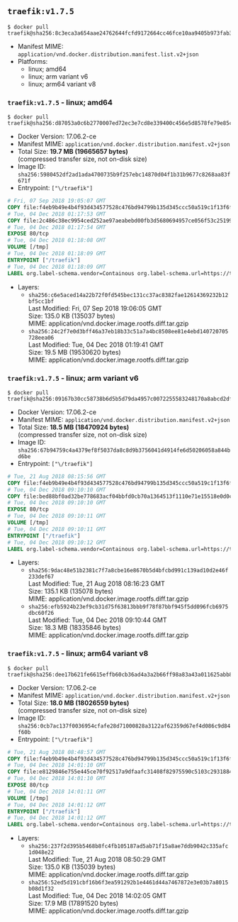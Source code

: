 ## `traefik:v1.7.5`

```console
$ docker pull traefik@sha256:8c3eca3a654aae24762644fcfd9172664cc46fce10aa9405b973fab3b3c89ce4
```

-	Manifest MIME: `application/vnd.docker.distribution.manifest.list.v2+json`
-	Platforms:
	-	linux; amd64
	-	linux; arm variant v6
	-	linux; arm64 variant v8

### `traefik:v1.7.5` - linux; amd64

```console
$ docker pull traefik@sha256:d87053a0c6b2770007ed72ec3e7cd8e339400c456e5d8578fe79e85cd3c0d5a2
```

-	Docker Version: 17.06.2-ce
-	Manifest MIME: `application/vnd.docker.distribution.manifest.v2+json`
-	Total Size: **19.7 MB (19665657 bytes)**  
	(compressed transfer size, not on-disk size)
-	Image ID: `sha256:5980452df2ad1ada4700735b9f257ebc14870d04f1b31b9677c8268aa83f671f`
-	Entrypoint: `["\/traefik"]`

```dockerfile
# Fri, 07 Sep 2018 19:05:07 GMT
COPY file:f4eb9b49e4b4f93d434577528c476bd94799b135d345ccc50a519c1f13f6f97a in /etc/ssl/certs/ 
# Tue, 04 Dec 2018 01:17:53 GMT
COPY file:2c486c38ec9954ced252ae97aeabebd00fb3d5680694957ce056f53c25199179 in / 
# Tue, 04 Dec 2018 01:17:54 GMT
EXPOSE 80/tcp
# Tue, 04 Dec 2018 01:18:08 GMT
VOLUME [/tmp]
# Tue, 04 Dec 2018 01:18:09 GMT
ENTRYPOINT ["/traefik"]
# Tue, 04 Dec 2018 01:18:09 GMT
LABEL org.label-schema.vendor=Containous org.label-schema.url=https://traefik.io org.label-schema.name=Traefik org.label-schema.description=A modern reverse-proxy org.label-schema.version=v1.7.5 org.label-schema.docker.schema-version=1.0
```

-	Layers:
	-	`sha256:c6e5aced14a22b72f0fd545bec131cc37ac8382fae12614369232b12bf5cc1bf`  
		Last Modified: Fri, 07 Sep 2018 19:06:05 GMT  
		Size: 135.0 KB (135037 bytes)  
		MIME: application/vnd.docker.image.rootfs.diff.tar.gzip
	-	`sha256:24c2f7e0d3bff46a37eb18b33c51a7a4bc8508ee81e4ebd140720705728eea06`  
		Last Modified: Tue, 04 Dec 2018 01:19:41 GMT  
		Size: 19.5 MB (19530620 bytes)  
		MIME: application/vnd.docker.image.rootfs.diff.tar.gzip

### `traefik:v1.7.5` - linux; arm variant v6

```console
$ docker pull traefik@sha256:09167b30cc58738b6d5b5d79da4957c0072255583248170a8abcd2dfa5cab24c
```

-	Docker Version: 17.06.2-ce
-	Manifest MIME: `application/vnd.docker.distribution.manifest.v2+json`
-	Total Size: **18.5 MB (18470924 bytes)**  
	(compressed transfer size, not on-disk size)
-	Image ID: `sha256:67b94759c4a4379ef8f5037da8c8d9b3756041d4914fe6d50206058a844bd6be`
-	Entrypoint: `["\/traefik"]`

```dockerfile
# Tue, 21 Aug 2018 08:15:56 GMT
COPY file:f4eb9b49e4b4f93d434577528c476bd94799b135d345ccc50a519c1f13f6f97a in /etc/ssl/certs/ 
# Tue, 04 Dec 2018 09:10:10 GMT
COPY file:bed88bf0ad32be778683acf04bbfd0cb70a1364513f1110e71e15518e0d0c1ed in / 
# Tue, 04 Dec 2018 09:10:10 GMT
EXPOSE 80/tcp
# Tue, 04 Dec 2018 09:10:11 GMT
VOLUME [/tmp]
# Tue, 04 Dec 2018 09:10:11 GMT
ENTRYPOINT ["/traefik"]
# Tue, 04 Dec 2018 09:10:12 GMT
LABEL org.label-schema.vendor=Containous org.label-schema.url=https://traefik.io org.label-schema.name=Traefik org.label-schema.description=A modern reverse-proxy org.label-schema.version=v1.7.5 org.label-schema.docker.schema-version=1.0
```

-	Layers:
	-	`sha256:9dac48e51b2381c7f7a8cbe16e8670b5d4bfcbd991c139ad10d2e46f233def67`  
		Last Modified: Tue, 21 Aug 2018 08:16:23 GMT  
		Size: 135.1 KB (135078 bytes)  
		MIME: application/vnd.docker.image.rootfs.diff.tar.gzip
	-	`sha256:efb5924b23ef9cb31d75f63813bbb9f78f87bbf945f5dd096fcb6975dbc60f26`  
		Last Modified: Tue, 04 Dec 2018 09:10:44 GMT  
		Size: 18.3 MB (18335846 bytes)  
		MIME: application/vnd.docker.image.rootfs.diff.tar.gzip

### `traefik:v1.7.5` - linux; arm64 variant v8

```console
$ docker pull traefik@sha256:dee17b621fe6615effb60cb36ad4a3a2b66ff98a83a43a011625abb8dbf4b3c0
```

-	Docker Version: 17.06.2-ce
-	Manifest MIME: `application/vnd.docker.distribution.manifest.v2+json`
-	Total Size: **18.0 MB (18026559 bytes)**  
	(compressed transfer size, not on-disk size)
-	Image ID: `sha256:0cb7ac137f0036954cfafe28d71000828a3122af62359d67ef4d086c9d84f60b`
-	Entrypoint: `["\/traefik"]`

```dockerfile
# Tue, 21 Aug 2018 08:48:57 GMT
COPY file:f4eb9b49e4b4f93d434577528c476bd94799b135d345ccc50a519c1f13f6f97a in /etc/ssl/certs/ 
# Tue, 04 Dec 2018 14:01:10 GMT
COPY file:e8129846e755e445ce70f92517a9dfaafc31408f82975590c5103c2931884fae in / 
# Tue, 04 Dec 2018 14:01:10 GMT
EXPOSE 80/tcp
# Tue, 04 Dec 2018 14:01:11 GMT
VOLUME [/tmp]
# Tue, 04 Dec 2018 14:01:12 GMT
ENTRYPOINT ["/traefik"]
# Tue, 04 Dec 2018 14:01:12 GMT
LABEL org.label-schema.vendor=Containous org.label-schema.url=https://traefik.io org.label-schema.name=Traefik org.label-schema.description=A modern reverse-proxy org.label-schema.version=v1.7.5 org.label-schema.docker.schema-version=1.0
```

-	Layers:
	-	`sha256:237f2d395b5468b8fc4fb105187ad5ab71f15a8ae7ddb9042c335afc1d048e22`  
		Last Modified: Tue, 21 Aug 2018 08:50:29 GMT  
		Size: 135.0 KB (135039 bytes)  
		MIME: application/vnd.docker.image.rootfs.diff.tar.gzip
	-	`sha256:52ed5d191cbf16b6f3ea591292b1e4461d44a7467872e3e03b7a8015b08d1f32`  
		Last Modified: Tue, 04 Dec 2018 14:02:05 GMT  
		Size: 17.9 MB (17891520 bytes)  
		MIME: application/vnd.docker.image.rootfs.diff.tar.gzip
